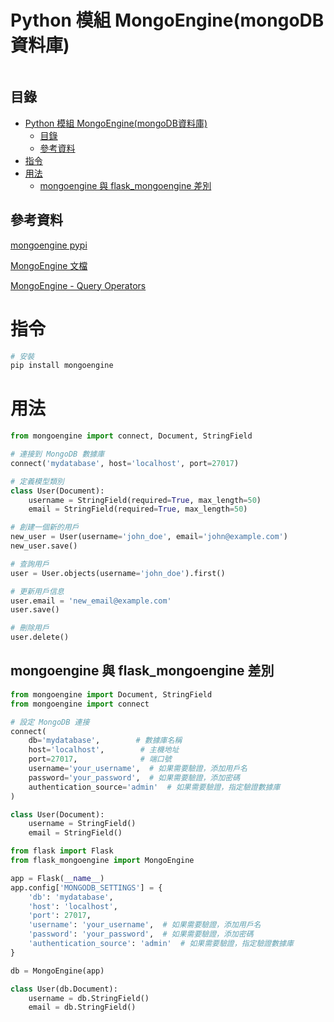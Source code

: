 # Python 模組 MongoEngine(mongoDB資料庫)

```
```

## 目錄

- [Python 模組 MongoEngine(mongoDB資料庫)](#python-模組-mongoenginemongodb資料庫)
  - [目錄](#目錄)
  - [參考資料](#參考資料)
- [指令](#指令)
- [用法](#用法)
  - [mongoengine 與 flask\_mongoengine 差別](#mongoengine-與-flask_mongoengine-差別)

## 參考資料

[mongoengine pypi](https://pypi.org/project/mongoengine/)

[MongoEngine 文檔](https://docs.mongoengine.org/guide/querying.html)

[MongoEngine - Query Operators](https://www.tutorialspoint.com/mongoengine/mongoengine_query_operators.htm)

# 指令

```bash
# 安裝
pip install mongoengine
```

# 用法

```Python
from mongoengine import connect, Document, StringField

# 連接到 MongoDB 數據庫
connect('mydatabase', host='localhost', port=27017)

# 定義模型類別
class User(Document):
    username = StringField(required=True, max_length=50)
    email = StringField(required=True, max_length=50)

# 創建一個新的用戶
new_user = User(username='john_doe', email='john@example.com')
new_user.save()

# 查詢用戶
user = User.objects(username='john_doe').first()

# 更新用戶信息
user.email = 'new_email@example.com'
user.save()

# 刪除用戶
user.delete()
```

## mongoengine 與 flask_mongoengine 差別

```Python
from mongoengine import Document, StringField
from mongoengine import connect

# 設定 MongoDB 連接
connect(
    db='mydatabase',        # 數據庫名稱
    host='localhost',        # 主機地址
    port=27017,              # 端口號
    username='your_username',  # 如果需要驗證，添加用戶名
    password='your_password',  # 如果需要驗證，添加密碼
    authentication_source='admin'  # 如果需要驗證，指定驗證數據庫
)

class User(Document):
    username = StringField()
    email = StringField()
```

```Python
from flask import Flask
from flask_mongoengine import MongoEngine

app = Flask(__name__)
app.config['MONGODB_SETTINGS'] = {
    'db': 'mydatabase',
    'host': 'localhost',
    'port': 27017,
    'username': 'your_username',  # 如果需要驗證，添加用戶名
    'password': 'your_password',  # 如果需要驗證，添加密碼
    'authentication_source': 'admin'  # 如果需要驗證，指定驗證數據庫
}

db = MongoEngine(app)

class User(db.Document):
    username = db.StringField()
    email = db.StringField()
```
